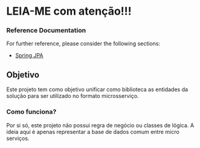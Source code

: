 # LEIA-ME com atenção!!!

### Reference Documentation

For further reference, please consider the following sections:

* [Spring JPA](https://spring.io/projects/spring-data-jpa)

## Objetivo

Este projeto tem como objetivo unificar como biblioteca as entidades da solução para
ser utilizado no formato microsserviço.

### Como funciona?

Por si só, este projeto não possui regra de negócio ou classes de lógica. A
ideia aqui é apenas representar a base de dados comum entre micro serviços.